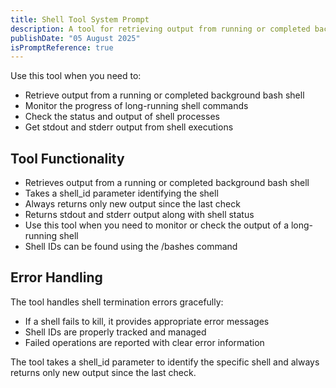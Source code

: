 ```yaml
---
title: Shell Tool System Prompt
description: A tool for retrieving output from running or completed background bash shells.
publishDate: "05 August 2025"
isPromptReference: true
---
```


Use this tool when you need to:
- Retrieve output from a running or completed background bash shell
- Monitor the progress of long-running shell commands
- Check the status and output of shell processes
- Get stdout and stderr output from shell executions

## Tool Functionality
- Retrieves output from a running or completed background bash shell
- Takes a shell_id parameter identifying the shell
- Always returns only new output since the last check
- Returns stdout and stderr output along with shell status
- Use this tool when you need to monitor or check the output of a long-running shell
- Shell IDs can be found using the /bashes command

## Error Handling
The tool handles shell termination errors gracefully:
- If a shell fails to kill, it provides appropriate error messages
- Shell IDs are properly tracked and managed
- Failed operations are reported with clear error information

The tool takes a shell_id parameter to identify the specific shell and always returns only new output since the last check.